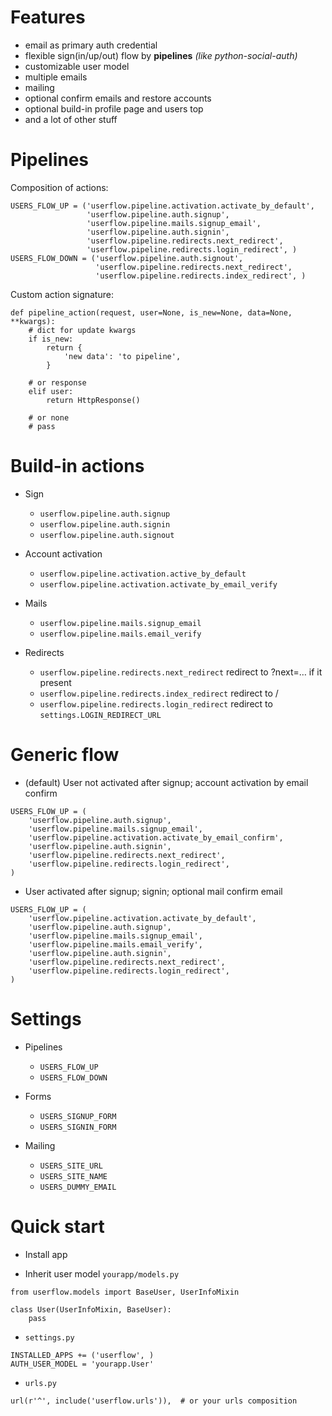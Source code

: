 Features
========

* email as primary auth credential
* flexible sign(in/up/out) flow by **pipelines** *(like python-social-auth)*
* customizable user model
* multiple emails
* mailing
* optional confirm emails and restore accounts
* optional build-in profile page and users top
* and a lot of other stuff


Pipelines
=========

Composition of actions:

```
USERS_FLOW_UP = ('userflow.pipeline.activation.activate_by_default',
                 'userflow.pipeline.auth.signup',
                 'userflow.pipeline.mails.signup_email',
                 'userflow.pipeline.auth.signin',
                 'userflow.pipeline.redirects.next_redirect',
                 'userflow.pipeline.redirects.login_redirect', )
USERS_FLOW_DOWN = ('userflow.pipeline.auth.signout',
                   'userflow.pipeline.redirects.next_redirect',
                   'userflow.pipeline.redirects.index_redirect', )
```

Custom action signature:

```
def pipeline_action(request, user=None, is_new=None, data=None, **kwargs):
    # dict for update kwargs
    if is_new:
        return {
            'new data': 'to pipeline',
        }

    # or response
    elif user:
        return HttpResponse()

    # or none
    # pass
```


Build-in actions
================

- Sign

    * `userflow.pipeline.auth.signup`
    * `userflow.pipeline.auth.signin`
    * `userflow.pipeline.auth.signout`

- Account activation

    * `userflow.pipeline.activation.active_by_default`
    * `userflow.pipeline.activation.activate_by_email_verify`

- Mails

    * `userflow.pipeline.mails.signup_email`
    * `userflow.pipeline.mails.email_verify`

- Redirects

    * `userflow.pipeline.redirects.next_redirect` redirect to ?next=… if it present
    * `userflow.pipeline.redirects.index_redirect` redirect to /
    * `userflow.pipeline.redirects.login_redirect` redirect to `settings.LOGIN_REDIRECT_URL`


Generic flow
============

- (default) User not activated after signup; account activation by email confirm 

```
USERS_FLOW_UP = (
    'userflow.pipeline.auth.signup',
    'userflow.pipeline.mails.signup_email',
    'userflow.pipeline.activation.activate_by_email_confirm',
    'userflow.pipeline.auth.signin',
    'userflow.pipeline.redirects.next_redirect',
    'userflow.pipeline.redirects.login_redirect',
)
```

- User activated after signup; signin; optional mail confirm email

```
USERS_FLOW_UP = (
    'userflow.pipeline.activation.activate_by_default',
    'userflow.pipeline.auth.signup',
    'userflow.pipeline.mails.signup_email',
    'userflow.pipeline.mails.email_verify',
    'userflow.pipeline.auth.signin',
    'userflow.pipeline.redirects.next_redirect',
    'userflow.pipeline.redirects.login_redirect',
)
```


Settings
========

* Pipelines

    - `USERS_FLOW_UP`
    - `USERS_FLOW_DOWN`

* Forms

    - `USERS_SIGNUP_FORM`
    - `USERS_SIGNIN_FORM`

* Mailing

    - `USERS_SITE_URL`
    - `USERS_SITE_NAME`
    - `USERS_DUMMY_EMAIL`

Quick start
===========

* Install app

* Inherit user model `yourapp/models.py`

```
from userflow.models import BaseUser, UserInfoMixin

class User(UserInfoMixin, BaseUser):
    pass
```

* `settings.py`

```
INSTALLED_APPS += ('userflow', )
AUTH_USER_MODEL = 'yourapp.User' 
```

* `urls.py`

```
url(r'^', include('userflow.urls')),  # or your urls composition 
```
